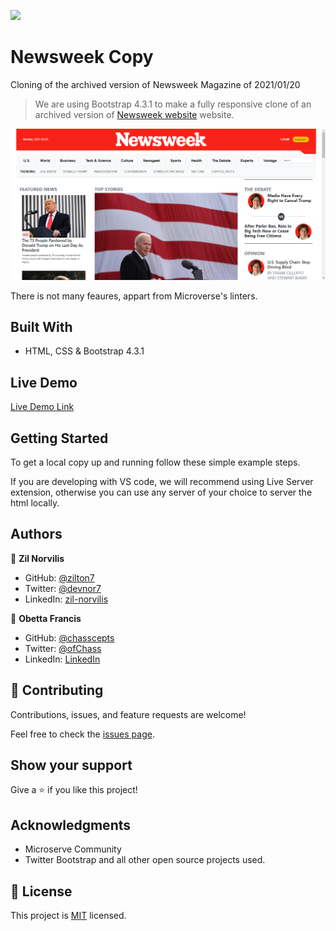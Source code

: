 ![](https://img.shields.io/badge/myapp-blueviolet)

# Newsweek Copy
Cloning of the archived version of Newsweek Magazine of 2021/01/20 
> We are using Bootstrap 4.3.1 to make a fully responsive clone of an archived version of [Newsweek website](newsweek.com) website.

![screenshot](./app_screenshot.png)

There is not many feaures, appart from Microverse's linters.

## Built With

- HTML, CSS & Bootstrap 4.3.1

## Live Demo

[Live Demo Link](https://zilton7.github.io/newsweek-copy/)

## Getting Started

To get a local copy up and running follow these simple example steps.

If you are developing with VS code, we will recommend using Live Server extension, otherwise you can use any server of your choice to server the html locally.

## Authors

👤 **Zil Norvilis**

- GitHub: [@zilton7](https://github.com/zilton7)
- Twitter: [@devnor7](https://twitter.com/devnor7)
- LinkedIn: [zil-norvilis](https://www.linkedin.com/in/zil-norvilis)

👤 **Obetta Francis**

- GitHub: [@chasscepts](https://github.com/chasscepts)
- Twitter: [@ofChass](https://twitter.com/ofChass)
- LinkedIn: [LinkedIn](https://www.linkedin.com/in/francis-obetta-4033b71bb/)

## 🤝 Contributing

Contributions, issues, and feature requests are welcome!

Feel free to check the [issues page](issues/).

## Show your support

Give a ⭐️ if you like this project!

## Acknowledgments

- Microserve Community
- Twitter Bootstrap and all other open source projects used.

## 📝 License

This project is [MIT](lic.url) licensed.
